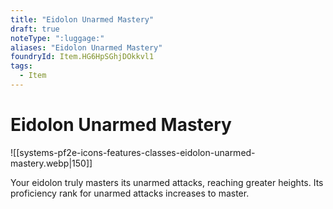 ```yaml
---
title: "Eidolon Unarmed Mastery"
draft: true
noteType: ":luggage:"
aliases: "Eidolon Unarmed Mastery"
foundryId: Item.HG6HpSGhjDOkkvl1
tags:
  - Item
---
```


# Eidolon Unarmed Mastery
![[systems-pf2e-icons-features-classes-eidolon-unarmed-mastery.webp|150]]

Your eidolon truly masters its unarmed attacks, reaching greater heights. Its proficiency rank for unarmed attacks increases to master.
